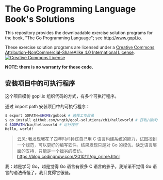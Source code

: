 # The Go Programming Language Book's Solutions

This repository provides the downloadable exercise solution programs
for the book, "The Go Programming Language"; see http://www.gopl.io.

These exercise solution programs are licensed under a <a rel="license"
href="http://creativecommons.org/licenses/by-nc-sa/4.0/">Creative
Commons Attribution-NonCommercial-ShareAlike 4.0 International
License</a>.<br/> <a rel="license"
href="http://creativecommons.org/licenses/by-nc-sa/4.0/"><img
alt="Creative Commons License" style="border-width:0"
src="https://i.creativecommons.org/l/by-nc-sa/4.0/88x31.png"/></a>

**NOTE: there is no warranty for these code.**

## 安装项目中的可执行程序

这个项目模仿 gopl.io 组织代码的方式，有多个可执行程序。

通过 import path 安装项目中的可执行程序：

```sh
$ export GOPATH=$HOME/gobook # 选择工作目录
$ go install github.com/wngtk/gopl-solutions/ch1/helloworld # 获取/编译/安装
$ $GOPATH/bin/helloworld # 运行程序
Hello, world!
```

> 云风: 我发现我花了四年时间锤炼自己用 C 语言构建系统的能力，试图找到一个规范，可以更好的编写软件。结果发现只是对 Go 的模仿。缺乏语言层面的支持，只能是一个拙劣的模仿。https://blog.codingnow.com/2010/11/go_prime.html

我：越是学习 Go，越是觉得 Go 语言有很多 C 语言的影子。我渐渐不觉得 Go 语言的语法奇怪了，我只觉得它很骚。
